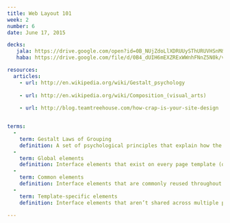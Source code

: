 ```yaml
---
title: Web Layout 101
week: 2
number: 6
date: June 17, 2015

decks: 
   jala: https://drive.google.com/open?id=0B_NUjZdoLlXDRUUySThURUVHSnM&authuser=0
   haba: https://drive.google.com/file/d/0B4_dUIH6mEXZRExWWnhFNnZ5N0k/view?usp=sharing

resources:
  articles:
    - url: http://en.wikipedia.org/wiki/Gestalt_psychology
  
    - url: http://en.wikipedia.org/wiki/Composition_(visual_arts)
  
    - url: http://blog.teamtreehouse.com/how-crap-is-your-site-design


terms:
  -
    term: Gestalt Laws of Grouping
    definition: A set of psychological principles that explain how the brain perceives objects and patterns. They are Proximity, Similarity, Closure, Good Continuation, and Common Fate. http://en.wikipedia.org/wiki/Principles_of_grouping
  -
    term: Global elements
    definition: Interface elements that exist on every page template (or nearly every page) on a website, such as a header and footer.
  -
    term: Common elements
    definition: Interface elements that are commonly reused throughout a site.
  -
    term: Template-specific elements
    definition: Interface elements that aren’t shared across multiple page templates on a website.

---
```


